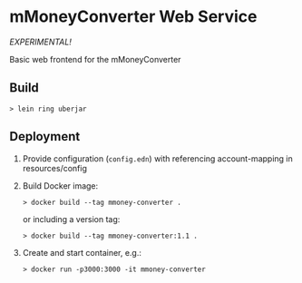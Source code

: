 # mMoneyConverter Web Service

_EXPERIMENTAL!_


Basic web frontend for the mMoneyConverter

## Build

`> lein ring uberjar`


## Deployment

1) Provide configuration (`config.edn`) with referencing account-mapping in resources/config

2) Build Docker image:
   
   `> docker build --tag mmoney-converter .`
   
   or including a version tag:
   
   `> docker build --tag mmoney-converter:1.1 .`
   
3) Create and start container, e.g.:

   `> docker run -p3000:3000 -it mmoney-converter`
   
